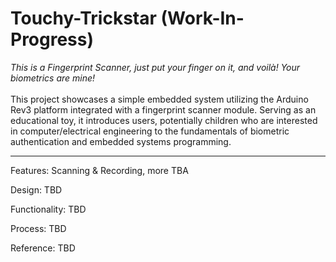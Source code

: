 # Touchy-Trickstar (Work-In-Progress)
*This is a Fingerprint Scanner, just put your finger on it, and voilà! Your biometrics are mine!* <br><br>
This project showcases a simple embedded system utilizing the Arduino Rev3 platform integrated with a fingerprint scanner module. Serving as an educational toy, it introduces users, potentially children who are interested in computer/electrical engineering to the fundamentals of biometric authentication and embedded systems programming.

***************************************************************************************************

Features: Scanning & Recording, more TBA

Design: TBD

Functionality: TBD

Process: TBD

Reference: TBD
